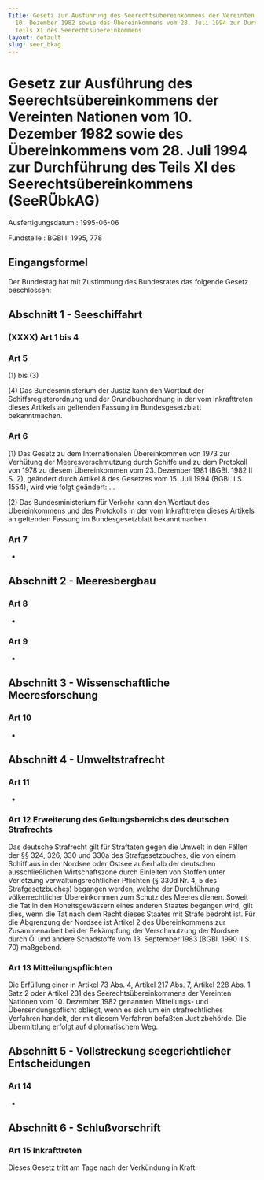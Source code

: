 ```yaml
---
Title: Gesetz zur Ausführung des Seerechtsübereinkommens der Vereinten Nationen vom
  10. Dezember 1982 sowie des Übereinkommens vom 28. Juli 1994 zur Durchführung des
  Teils XI des Seerechtsübereinkommens
layout: default
slug: seer_bkag
---
```


# Gesetz zur Ausführung des Seerechtsübereinkommens der Vereinten Nationen vom 10. Dezember 1982 sowie des Übereinkommens vom 28. Juli 1994 zur Durchführung des Teils XI des Seerechtsübereinkommens (SeeRÜbkAG)

Ausfertigungsdatum
:   1995-06-06

Fundstelle
:   BGBl I: 1995, 778



## Eingangsformel

Der Bundestag hat mit Zustimmung des Bundesrates das folgende Gesetz
beschlossen:


## Abschnitt 1 - Seeschiffahrt



### (XXXX) Art 1 bis 4



### Art 5

(1) bis (3)

(4) Das Bundesministerium der Justiz kann den Wortlaut der
Schiffsregisterordnung und der Grundbuchordnung in der vom
Inkrafttreten dieses Artikels an geltenden Fassung im
Bundesgesetzblatt bekanntmachen.


### Art 6

(1) Das Gesetz zu dem Internationalen Übereinkommen von 1973 zur
Verhütung der Meeresverschmutzung durch Schiffe und zu dem Protokoll
von 1978 zu diesem Übereinkommen vom 23. Dezember 1981 (BGBl. 1982 II
S. 2), geändert durch Artikel 8 des Gesetzes vom 15. Juli 1994 (BGBl.
I S. 1554), wird wie folgt geändert: ...

(2) Das Bundesministerium für Verkehr kann den Wortlaut des
Übereinkommens und des Protokolls in der vom Inkrafttreten dieses
Artikels an geltenden Fassung im Bundesgesetzblatt bekanntmachen.


### Art 7

-


## Abschnitt 2 - Meeresbergbau



### Art 8

-


### Art 9

-


## Abschnitt 3 - Wissenschaftliche Meeresforschung



### Art 10

-


## Abschnitt 4 - Umweltstrafrecht



### Art 11

-


### Art 12 Erweiterung des Geltungsbereichs des deutschen Strafrechts

Das deutsche Strafrecht gilt für Straftaten gegen die Umwelt in den
Fällen der §§ 324, 326, 330 und 330a des Strafgesetzbuches, die von
einem Schiff aus in der Nordsee oder Ostsee außerhalb der deutschen
ausschließlichen Wirtschaftszone durch Einleiten von Stoffen unter
Verletzung verwaltungsrechtlicher Pflichten (§ 330d Nr. 4, 5 des
Strafgesetzbuches) begangen werden, welche der Durchführung
völkerrechtlicher Übereinkommen zum Schutz des Meeres dienen. Soweit
die Tat in den Hoheitsgewässern eines anderen Staates begangen wird,
gilt dies, wenn die Tat nach dem Recht dieses Staates mit Strafe
bedroht ist. Für die Abgrenzung der Nordsee ist Artikel 2 des
Übereinkommens zur Zusammenarbeit bei der Bekämpfung der Verschmutzung
der Nordsee durch Öl und andere Schadstoffe vom 13. September 1983
(BGBl. 1990 II S. 70) maßgebend.


### Art 13 Mitteilungspflichten

Die Erfüllung einer in Artikel 73 Abs. 4, Artikel 217 Abs. 7, Artikel
228 Abs. 1 Satz 2 oder Artikel 231 des Seerechtsübereinkommens der
Vereinten Nationen vom 10. Dezember 1982 genannten Mitteilungs- und
Übersendungspflicht obliegt, wenn es sich um ein strafrechtliches
Verfahren handelt, der mit diesem Verfahren befaßten Justizbehörde.
Die Übermittlung erfolgt auf diplomatischem Weg.


## Abschnitt 5 - Vollstreckung seegerichtlicher Entscheidungen



### Art 14

-


## Abschnitt 6 - Schlußvorschrift



### Art 15 Inkrafttreten

Dieses Gesetz tritt am Tage nach der Verkündung in Kraft.

